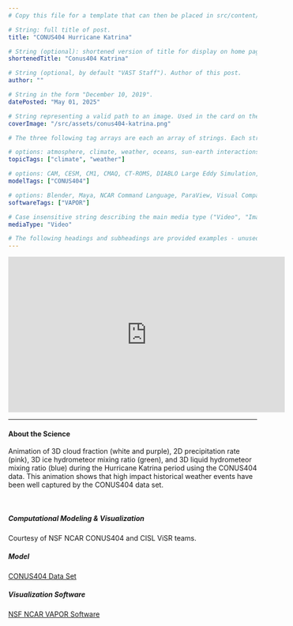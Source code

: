 ```yaml
---
# Copy this file for a template that can then be placed in src/content/visualizations. The name of this file will be used as the URL for the post.

# String: full title of post.
title: "CONUS404 Hurricane Katrina"

# String (optional): shortened version of title for display on home page in card.
shortenedTitle: "Conus404 Katrina"

# String (optional, by default "VAST Staff"). Author of this post.
author: ""

# String in the form "December 10, 2019".
datePosted: "May 01, 2025" 

# String representing a valid path to an image. Used in the card on the main page. Likely to be in the form "/src/assets/..." for images located in src/assets.
coverImage: "/src/assets/conus404-katrina.png"

# The three following tag arrays are each an array of strings. Each string (case insensitive) represents a filter from the front page. Tags that do not correspond to a current filter will be ignored for filtering.

# options: atmosphere, climate, weather, oceans, sun-earth interactions, fire dynamics, solid earth, recent publications, experimental technologies
topicTags: ["climate", "weather"]

# options: CAM, CESM, CM1, CMAQ, CT-ROMS, DIABLO Large Eddy Simulation, HRRR, HWRF, MPAS, SIMA, WACCM, WRF
modelTags: ["CONUS404"]

# options: Blender, Maya, NCAR Command Language, ParaView, Visual Comparator, VAPOR
softwareTags: ["VAPOR"]

# Case insensitive string describing the main media type ("Video", "Image", "App", etc). This is displayed in the post heading as a small tag above the title.
mediaType: "Video"

# The following headings and subheadings are provided examples - unused ones can be deleted. All Markdown content below will be rendered in the frontend.
---
```


<iframe width="560" height="315" src="https://www.youtube.com/embed/UivzE8sYvS4?si=kcVtCVjfJkMGmhKP" title="YouTube video player" frameborder="0" allow="accelerometer; autoplay; clipboard-write; encrypted-media; gyroscope; picture-in-picture; web-share" referrerpolicy="strict-origin-when-cross-origin" allowfullscreen></iframe>

___

#### About the Science

Animation of 3D cloud fraction (white and purple), 2D precipitation rate (pink), 3D ice hydrometeor mixing ratio (green), and 3D liquid hydrometeor mixing ratio (blue) during the Hurricane Katrina period using the CONUS404 data. This animation shows that high impact historical weather events have been well captured by the CONUS404 data set.

<br>

##### Computational Modeling & Visualization

Courtesy of NSF NCAR CONUS404 and CISL ViSR teams.



##### Model

<a href="https://rda.ucar.edu/datasets/d559000" alt="The CONUS404 data set on UCAR RDA">CONUS404 Data Set</a>


##### Visualization Software

<a href="https://www.vapor.ucar.edu" alt="VAPOR Software">NSF NCAR VAPOR Software</a>

